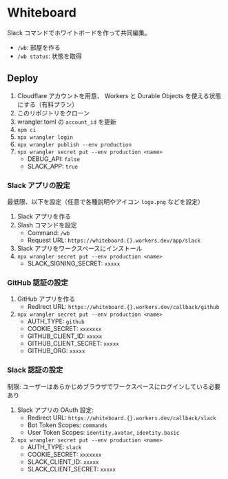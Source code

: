 # Whiteboard

Slack コマンドでホワイトボードを作って共同編集。

- `/wb`: 部屋を作る
- `/wb status`: 状態を取得

## Deploy

1. Cloudflare アカウントを用意、 Workers と Durable Objects を使える状態にする（有料プラン）
1. このリポジトリをクローン
1. wrangler.toml の `account_id` を更新
1. `npm ci`
1. `npx wrangler login`
1. `npx wrangler publish --env production`
1. `npx wrangler secret put --env production <name>`
   - DEBUG_API: `false`
   - SLACK_APP: `true`

### Slack アプリの設定

最低限、以下を設定（任意で各種説明やアイコン `logo.png` などを設定）

1. Slack アプリを作る
1. Slash コマンドを設定
   - Command: `/wb`
   - Request URL: `https://whiteboard.{}.workers.dev/app/slack`
1. Slack アプリをワークスペースにインストール
1. `npx wrangler secret put --env production <name>`
   - SLACK_SIGNING_SECRET: `xxxxx`

### GitHub 認証の設定

1. GitHub アプリを作る
   - Redirect URL: `https://whiteboard.{}.workers.dev/callback/github`
1. `npx wrangler secret put --env production <name>`
   - AUTH_TYPE: `github`
   - COOKIE_SECRET: `xxxxxxx`
   - GITHUB_CLIENT_ID: `xxxxx`
   - GITHUB_CLIENT_SECRET: `xxxxx`
   - GITHUB_ORG: `xxxxx`

### Slack 認証の設定

制限: ユーザーはあらかじめブラウザでワークスペースにログインしている必要あり

1. Slack アプリの OAuth 設定:
   - Redirect URL: `https://whiteboard.{}.workers.dev/callback/slack`
   - Bot Token Scopes: `commands`
   - User Token Scopes: `identity.avatar`, `identity.basic`
1. `npx wrangler secret put --env production <name>`
   - AUTH_TYPE: `slack`
   - COOKIE_SECRET: `xxxxxxx`
   - SLACK_CLIENT_ID: `xxxxx`
   - SLACK_CLIENT_SECRET: `xxxxx`
